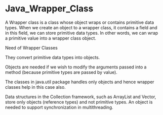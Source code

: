 # Java_Wrapper_Class
A Wrapper class is a class whose object wraps or contains primitive data types. When we create an object to a wrapper class, it contains a field and in this field, we can store primitive data types. In other words, we can wrap a primitive value into a wrapper class object.  

Need of Wrapper Classes  

They convert primitive data types into objects. 

Objects are needed if we wish to modify the arguments passed into a method (because primitive types are passed by value). 

The classes in java.util package handles only objects and hence wrapper classes help in this case also. 

Data structures in the Collection framework, such as ArrayList and Vector, store only objects (reference types) and not primitive types. An object is needed to support synchronization in multithreading.
